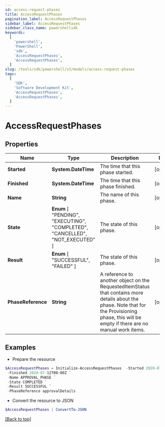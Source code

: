 ```yaml
---
id: access-request-phases
title: AccessRequestPhases
pagination_label: AccessRequestPhases
sidebar_label: AccessRequestPhases
sidebar_class_name: powershellsdk
keywords:
  [
    'powershell',
    'PowerShell',
    'sdk',
    'AccessRequestPhases',
    'AccessRequestPhases',
  ]
slug: /tools/sdk/powershell/v3/models/access-request-phases
tags:
  [
    'SDK',
    'Software Development Kit',
    'AccessRequestPhases',
    'AccessRequestPhases',
  ]
---
```


# AccessRequestPhases

## Properties

| Name | Type | Description | Notes |
| --- | --- | --- | --- |
| **Started** | **System.DateTime** | The time that this phase started. | [optional] |
| **Finished** | **System.DateTime** | The time that this phase finished. | [optional] |
| **Name** | **String** | The name of this phase. | [optional] |
| **State** | **Enum** [ "PENDING", "EXECUTING", "COMPLETED", "CANCELLED", "NOT_EXECUTED" ] | The state of this phase. | [optional] |
| **Result** | **Enum** [ "SUCCESSFUL", "FAILED" ] | The state of this phase. | [optional] |
| **PhaseReference** | **String** | A reference to another object on the RequestedItemStatus that contains more details about the phase. Note that for the Provisioning phase, this will be empty if there are no manual work items. | [optional] |

## Examples

- Prepare the resource

```powershell
$AccessRequestPhases = Initialize-AccessRequestPhases  -Started 2020-07-11T00:00Z `
 -Finished 2020-07-12T00:00Z `
 -Name APPROVAL_PHASE `
 -State COMPLETED `
 -Result SUCCESSFUL `
 -PhaseReference approvalDetails
```

- Convert the resource to JSON

```powershell
$AccessRequestPhases | ConvertTo-JSON
```

[[Back to top]](#)
